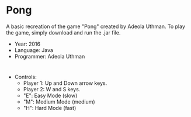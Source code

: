 # Pong
A basic recreation of the game "Pong" created by Adeola Uthman. To play the game, simply download and run the .jar file.

- Year: 2016
- Language: Java
- Programmer: Adeola Uthman

#
- Controls: 
  - Player 1: Up and Down arrow keys.
  - Player 2: W and S keys.
  - "E": Easy Mode (slow)
  - "M": Medium Mode (medium)
  - "H": Hard Mode (fast)
